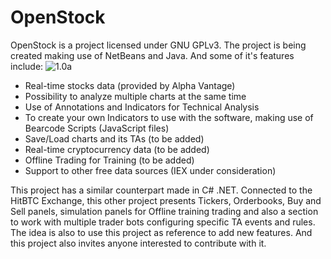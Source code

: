 # OpenStock
OpenStock is a project licensed under GNU GPLv3. The project is being created making use of NetBeans and Java. And some of it's features include:
![1.0a](https://github.com/lcmeyer37/openstock/blob/master/version1alpha.jpg)
* Real-time stocks data (provided by Alpha Vantage)
* Possibility to analyze multiple charts at the same time
* Use of Annotations and Indicators for Technical Analysis
* To create your own Indicators to use with the software, making use of Bearcode Scripts (JavaScript files)
* Save/Load charts and its TAs (to be added)
* Real-time cryptocurrency data (to be added)
* Offline Trading for Training (to be added)
* Support to other free data sources (IEX under consideration)

This project has a similar counterpart made in C# .NET. Connected to the HitBTC Exchange, this other project presents Tickers, Orderbooks, Buy and Sell panels, simulation panels for Offline training trading and also a section to work with multiple trader bots configuring specific TA events and rules. The idea is also to use this project as reference to add new features. And this project also invites anyone interested to contribute with it.
